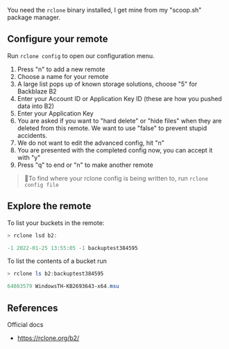 You need the `rclone` binary installed, I get mine from my "scoop.sh" package manager. 

## Configure your remote
Run `rclone config` to open our configuration menu.

1. Press "n" to add a new remote
2. Choose a name for your remote
3. A large list pops up of known storage solutions, choose "5" for Backblaze B2
4. Enter your Account ID or Application Key ID (these are how you pushed data into B2)
5. Enter your Application Key 
6. You are asked if you want to "hard delete" or "hide files" when they are deleted from this remote. We want to use "false" to prevent stupid accidents.
7. We do not want to edit the advanced config, hit "n"
8. You are presented with the completed config now, you can accept it with "y"
9. Press "q" to end or "n" to make another remote

> 📝To find where your rclone config is being written to, run `rclone config file`

## Explore the remote
To list your buckets in the remote:
```powershell
> rclone lsd b2:

-1 2022-01-25 13:55:05 -1 backuptest384595
```

To list the contents of a bucket run 
```powershell
> rclone ls b2:backuptest384595

64083579 WindowsTH-KB2693643-x64.msu
```
## References
Official docs
* https://rclone.org/b2/
